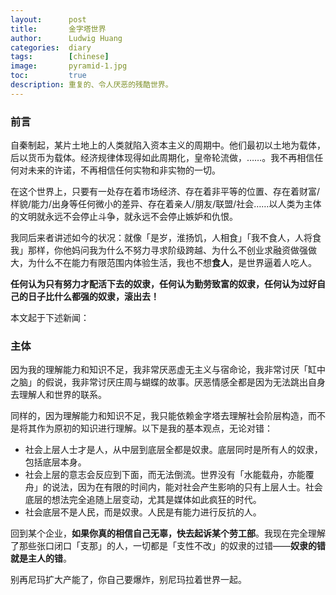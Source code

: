 ```yaml
---
layout:      post
title:       金字塔世界
author:      Ludwig Huang
categories:  diary
tags:        [chinese]
image:       pyramid-1.jpg
toc:         true
description: 重复的、令人厌恶的残酷世界。
---
```


### 前言

自秦制起，某片土地上的人类就陷入资本主义的周期中。他们最初以土地为载体，后以货币为载体。经济规律体现得如此周期化，皇帝轮流做，……。我不再相信任何对未来的许诺，不再相信任何实物和非实物的一切。

在这个世界上，只要有一处存在着市场经济、存在着非平等的位置、存在着财富/样貌/能力/出身等任何微小的差异、存在着亲人/朋友/联盟/社会……以人类为主体的文明就永远不会停止斗争，就永远不会停止嫉妒和仇恨。

我同后来者讲述如今的状况：就像「是岁，淮扬饥，人相食」「我不食人，人将食我」那样，你他妈问我为什么不努力寻求阶级跨越、为什么不创业求融资做强做大，为什么不在能力有限范围内体验生活，我也不想**食人**，是世界逼着人吃人。

**任何认为只有努力才配活下去的奴隶，任何认为勤劳致富的奴隶，任何认为过好自己的日子比什么都强的奴隶，滚出去！**

本文起于下述新闻：

<script async src="https://telegram.org/js/telegram-widget.js?22" data-telegram-post="tnews365/32339" data-width="100%"></script>

### 主体

因为我的理解能力和知识不足，我非常厌恶虚无主义与宿命论，我非常讨厌「缸中之脑」的假说，我非常讨厌庄周与蝴蝶的故事。厌恶情感全都是因为无法跳出自身去理解人和世界的联系。

同样的，因为理解能力和知识不足，我只能依赖金字塔去理解社会阶层构造，而不是将其作为原初的知识进行理解。以下是我的基本观点，无论对错：

* 社会上层人士才是人，从中层到底层全都是奴隶。底层同时是所有人的奴隶，包括底层本身。
* 社会上层的意志会反应到下面，而无法倒流。世界没有「水能载舟，亦能覆舟」的说法，因为在有限的时间内，能对社会产生影响的只有上层人士。社会底层的想法完全追随上层变动，尤其是媒体如此疯狂的时代。
* 社会底层不是人民，而是奴隶。人民是有能力进行反抗的人。

回到某个企业，**如果你真的相信自己无辜，快去起诉某个劳工部**。我现在完全理解了那些张口闭口「支那」的人，一切都是「支性不改」的奴隶的过错——**奴隶的错就是主人的错**。

别再尼玛扩大产能了，你自己要爆炸，别尼玛拉着世界一起。
